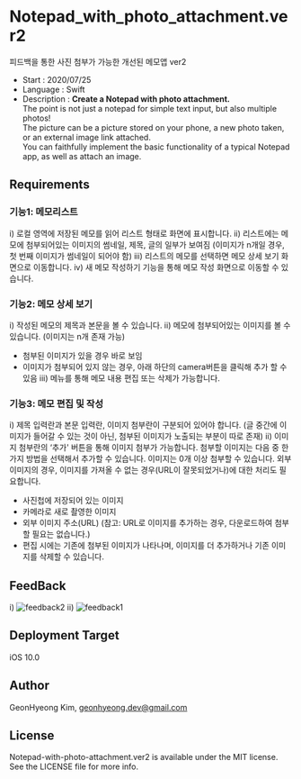 # Notepad_with_photo_attachment.ver2
피드백을 통한 사진 첨부가 가능한 개선된 메모앱 ver2

* Start : 2020/07/25
* Language : Swift
* Description : **Create a Notepad with photo attachment.**  <br/>
The point is not just a notepad for simple text input, but also multiple photos! <br/>
The picture can be a picture stored on your phone, a new photo taken, or an external image link attached. <br/>
You can faithfully implement the basic functionality of a typical Notepad app, as well as attach an image.<br/>

## Requirements
### 기능1: 메모리스트
i) 로컬 영역에 저장된 메모를 읽어 리스트 형태로 화면에 표시합니다.
ii) 리스트에는 메모에 첨부되어있는 이미지의 썸네일, 제목, 글의 일부가 보여짐 (이미지가 n개일 경우, 첫 번째 이미지가 썸네일이 되어야 함)
iii) 리스트의 메모를 선택하면 메모 상세 보기 화면으로 이동합니다.
iv) 새 메모 작성하기 기능을 통해 메모 작성 화면으로 이동할 수 있습니다.
    
### 기능2: 메모 상세 보기
i) 작성된 메모의 제목과 본문을 볼 수 있습니다.
ii) 메모에 첨부되어있는 이미지를 볼 수 있습니다. (이미지는 n개 존재 가능)
* 첨부된 이미지가 있을 경우 바로 보임
* 이미지가 첨부되어 있지 않는 경우, 아래 하단의 camera버튼을 클릭해 추가 할 수 있음
iii) 메뉴를 통해 메모 내용 편집 또는 삭제가 가능합니다.

### 기능3: 메모 편집 및 작성
i) 제목 입력란과 본문 입력란, 이미지 첨부란이 구분되어 있어야 합니다. (글 중간에 이미지가 들어갈 수 있는 것이 아닌, 첨부된 이미지가 노출되는 부분이 따로 존재)
ii) 이미지 첨부란의 ‘추가' 버튼을 통해 이미지 첨부가 가능합니다. 첨부할 이미지는 다음 중 한 가지 방법을 선택해서 추가할 수 있습니다. 이미지는 0개 이상 첨부할 수 있습니다. 외부 이미지의 경우, 이미지를 가져올 수 없는 경우(URL이 잘못되었거나)에 대한 처리도 필요합니다.
* 사진첩에 저장되어 있는 이미지
* 카메라로 새로 촬영한 이미지
* 외부 이미지 주소(URL) (참고: URL로 이미지를 추가하는 경우, 다운로드하여 첨부할 필요는 없습니다.)
* 편집 시에는 기존에 첨부된 이미지가 나타나며, 이미지를 더 추가하거나 기존 이미지를 삭제할 수 있습니다.

## FeedBack
i)
![feedback2](https://user-images.githubusercontent.com/48436020/78359353-e5b99600-75ef-11ea-8b08-14a826f1116e.png)
ii)
![feedback1](https://user-images.githubusercontent.com/48436020/78359349-e3efd280-75ef-11ea-8ae3-f1db7132eb03.png)

## Deployment Target
iOS 10.0

## Author
GeonHyeong Kim, [geonhyeong.dev@gmail.com](geonhyeong.dev@gmail.com)


## License
Notepad-with-photo-attachment.ver2 is available under the MIT license. See the LICENSE file for more info.

